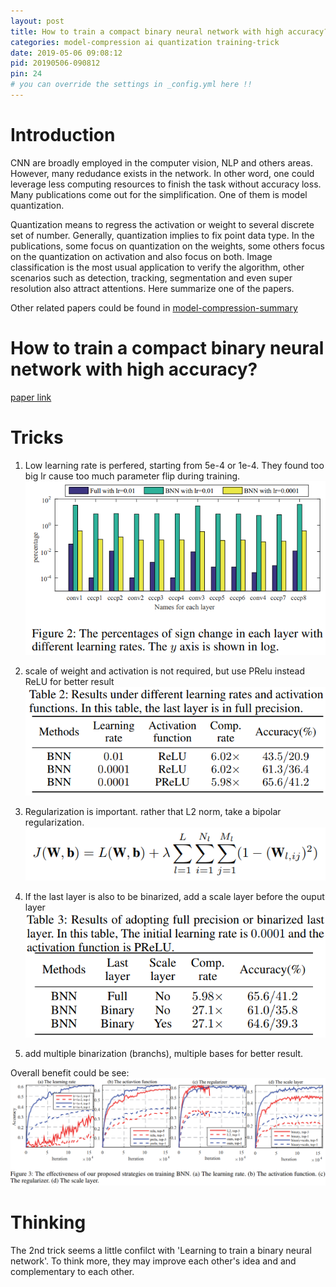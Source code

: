 ```yaml
---
layout: post
title: How to train a compact binary neural network with high accuracy?
categories: model-compression ai quantization training-trick
date: 2019-05-06 09:08:12
pid: 20190506-090812
pin: 24
# you can override the settings in _config.yml here !!
---
```


# Introduction

CNN are broadly employed in the computer vision, NLP and others areas. However, many redudance exists in the network. In other word, one could leverage less computing resources to finish the task without accuracy loss. Many publications come out for the simplification. One of them is model quantization. 

Quantization means to regress the activation or weight to several discrete set of number. Generally, quantization implies to fix point data type. In the publications, some focus on quantization on the weights, some others focus on the quantization on activation and also focus on both. Image classification is the most usual application to verify the algorithm, other scenarios such as detection, tracking, segmentation and even super resolution also attract attentions. Here summarize one of the papers.

Other related papers could be found in [model-compression-summary](https://blueardour.github.io/2019/04/29/model-compression-summary.html)

# How to train a compact binary neural network with high accuracy?
[paper link](https://pdfs.semanticscholar.org/34da/1cccce1b57372446febbab829e5676df228f.pdf)

# Tricks
1. Low learning rate is perfered, starting from 5e-4 or 1e-4. They found too big lr cause too much parameter flip during training.
![bnn2](/w3c/images/paper/how-to-train-bnn-03.png)

2. scale of weight and activation is not required, but use PRelu instead ReLU for better result
![bnn3](/w3c/images/paper/how-to-train-bnn-01.png)

3. Regularization is important. rather that L2 norm, take a bipolar regularization.
![bnn4](/w3c/images/paper/how-to-train-bnn-04.png)

4. If the last layer is also to be binarized, add a scale layer before the ouput layer
![bnn5](/w3c/images/paper/how-to-train-bnn-02.png)

5. add multiple binarization (branchs), multiple bases for better result.

Overall benefit could be see:
![bnn1](/w3c/images/paper/how-to-train-bnn-05.png)

# Thinking
The 2nd trick seems a little confilct with 'Learning to train a binary neural network'. To think more, they may improve each other's idea and and complementary to each other.



